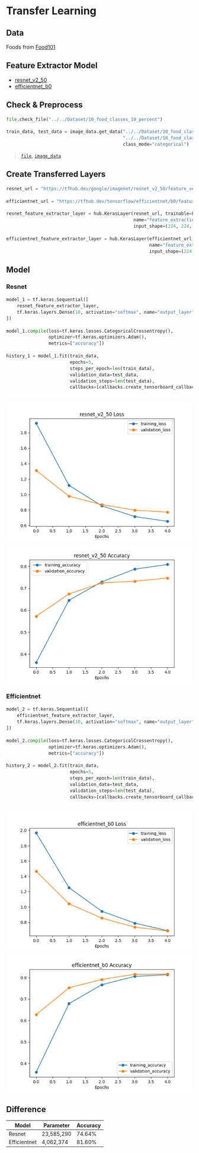 # Transfer Learning

## Data

Foods from [Food101](https://www.kaggle.com/kmader/food41)

## Feature Extractor Model

* [resnet_v2_50](https://tfhub.dev/google/imagenet/resnet_v2_50/feature_vector/5)
* [efficientnet_b0](https://tfhub.dev/tensorflow/efficientnet/b0/feature-vector/1)

## Check & Preprocess

```python
file.check_file("../../Dataset/10_food_classes_10_percent")

train_data, test_data = image_data.get_data("../../Dataset/10_food_classes_10_percent/train",
                                            "../../Dataset/10_food_classes_10_percent/test",
                                            class_mode="categorical")
```

> [`file`](), [`image_data`]()

## Create Transferred Layers

```python
resnet_url = "https://tfhub.dev/google/imagenet/resnet_v2_50/feature_vector/5"

efficientnet_url = "https://tfhub.dev/tensorflow/efficientnet/b0/feature-vector/1"

resnet_feature_extractor_layer = hub.KerasLayer(resnet_url, trainable=False,
                                                name="feature_extraction_layer",
                                                input_shape=(224, 224, 3))

efficientnet_feature_extractor_layer = hub.KerasLayer(efficientnet_url, trainable=False,
                                                      name="feature_extraction_layer",
                                                      input_shape=(224, 224, 3))
```

## Model

### Resnet

```python
model_1 = tf.keras.Sequential([
    resnet_feature_extractor_layer,
    tf.keras.layers.Dense(10, activation="softmax", name="output_layer")
])

model_1.compile(loss=tf.keras.losses.CategoricalCrossentropy(),
                optimizer=tf.keras.optimizers.Adam(),
                metrics=["accuracy"])

history_1 = model_1.fit(train_data,
                        epochs=5,
                        steps_per_epoch=len(train_data),
                        validation_data=test_data,
                        validation_steps=len(test_data),
                        callbacks=[callbacks.create_tensorboard_callback(dirname="tensor_hub",
                                                                         experiment_name="resnet_v2_50")])
```

![Loss](https://github.com/UncleThree0402/LearningTensorFlow/blob/master/transfer_learning/10_food/Image/resnet_loss.png)
![Accuracy](https://github.com/UncleThree0402/LearningTensorFlow/blob/master/transfer_learning/10_food/Image/resnet_accuracy.png)

### Efficientnet

```python
model_2 = tf.keras.Sequential([
    efficientnet_feature_extractor_layer,
    tf.keras.layers.Dense(10, activation="softmax", name="output_layer")
])

model_2.compile(loss=tf.keras.losses.CategoricalCrossentropy(),
                optimizer=tf.keras.optimizers.Adam(),
                metrics=["accuracy"])

history_2 = model_2.fit(train_data,
                        epochs=5,
                        steps_per_epoch=len(train_data),
                        validation_data=test_data,
                        validation_steps=len(test_data),
                        callbacks=[callbacks.create_tensorboard_callback(dirname="tensor_hub",
                                                                         experiment_name="efficientnet_b0")])
```

![Loss](https://github.com/UncleThree0402/LearningTensorFlow/blob/master/transfer_learning/10_food/Image/efn_loss.png)
![Accuracy](https://github.com/UncleThree0402/LearningTensorFlow/blob/master/transfer_learning/10_food/Image/efn_accuracy.png)

## Difference
| Model        | Parameter  | Accuracy |
|--------------|------------|----------|
| Resnet       | 23,585,290 | 74.64%   |
| Efficientnet | 4,062,374 | 81.60%   |